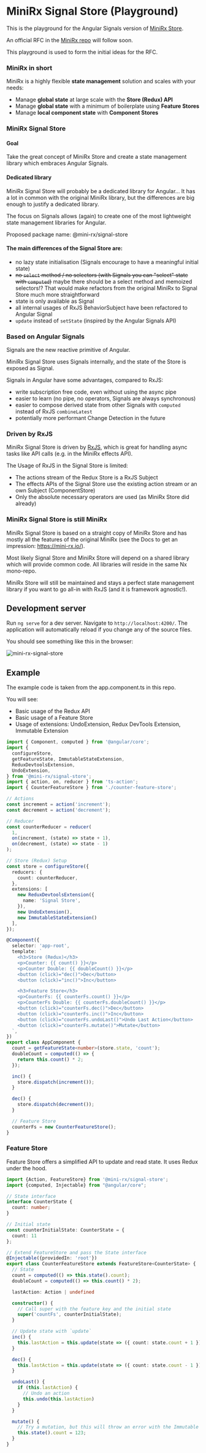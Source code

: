 # MiniRx Signal Store (Playground)

This is the playground for the Angular Signals version of [MiniRx Store](https://github.com/spierala/mini-rx-store).

An official RFC in the [MiniRx repo](https://github.com/spierala/mini-rx-store) will follow soon.

This playground is used to form the initial ideas for the RFC.

### MiniRx in short
MiniRx is a highly flexible **state management** solution and scales with your needs:

* Manage **global state** at large scale with the **Store (Redux) API**
* Manage **global state** with a minimum of boilerplate using **Feature Stores**
* Manage **local component state** with **Component Stores**

### MiniRx Signal Store

#### Goal
Take the great concept of MiniRx Store and create a state management library which embraces Angular Signals.

#### Dedicated library
MiniRx Signal Store will probably be a dedicated library for Angular...
It has a lot in common with the original MiniRx library, but the differences are big enough to justify a dedicated library.

The focus on Signals allows (again) to create one of the most lightweight state management libraries for Angular.

Proposed package name: @mini-rx/signal-store

#### The main differences of the Signal Store are: 
- no lazy state initialisation (Signals encourage to have a meaningful initial state)
- ~~no `select` method / no selectors (with Signals you can "select" state with `computed`)~~ maybe there should be a select method and memoized selectors!? That would make refactors from the original MiniRx to Signal Store much more straightforward
- state is only available as Signal
- all internal usages of RxJS BehaviorSubject have been refactored to Angular Signal
- `update` instead of `setState` (inspired by the Angular Signals API)

### Based on Angular Signals
Signals are the new reactive primitive of Angular.

MiniRx Signal Store uses Signals internally, and the state of the Store is exposed as Signal.

Signals in Angular have some advantages, compared to RxJS:
- write subscription free code, even without using the async pipe
- easier to learn (no pipe, no operators, Signals are always synchronous)
- easier to compose derived state from other Signals with `computed` instead of RxJS `combineLatest`
- potentially more performant Change Detection in the future

### Driven by RxJS
MiniRx Signal Store is driven by [RxJS](https://rxjs.dev/), which is great for handling async tasks like API calls (e.g. in the MiniRx effects API).

The Usage of RxJS in the Signal Store is limited:
- The actions stream of the Redux Store is a RxJS Subject
- The effects APIs of the Signal Store use the existing action stream or an own Subject (ComponentStore)
- Only the absolute necessary operators are used (as MiniRx Store did already)

### MiniRx Signal Store is still MiniRx
MiniRx Signal Store is based on a straight copy of MiniRx Store and has mostly all the features of the original MiniRx (see the Docs to get an impression: https://mini-rx.io/).

Most likely Signal Store and MiniRx Store will depend on a shared library which will provide common code. All libraries will reside in the same Nx mono-repo.

MiniRx Store will still be maintained and stays a perfect state management library if you want to go all-in with RxJS (and it is framework agnostic!). 

## Development server

Run `ng serve` for a dev server. Navigate to `http://localhost:4200/`. The application will automatically reload if you change any of the source files.

You should see something like this in the browser:

![mini-rx-signal-store](https://user-images.githubusercontent.com/1272446/234119525-0d6b5265-4f18-46e2-86a0-92b0e815de90.gif)

## Example

The example code is taken from the app.component.ts in this repo.

You will see:
 - Basic usage of the Redux API
 - Basic usage of a Feature Store
 - Usage of extensions: UndoExtension, Redux DevTools Extension, Immutable Extension

```ts
import { Component, computed } from '@angular/core';
import {
  configureStore,
  getFeatureState, ImmutableStateExtension,
  ReduxDevtoolsExtension,
  UndoExtension,
} from '@mini-rx/signal-store';
import { action, on, reducer } from 'ts-action';
import { CounterFeatureStore } from './counter-feature-store';

// Actions
const increment = action('increment');
const decrement = action('decrement');

// Reducer
const counterReducer = reducer(
  1,
  on(increment, (state) => state + 1),
  on(decrement, (state) => state - 1)
);

// Store (Redux) Setup
const store = configureStore({
  reducers: {
    count: counterReducer,
  },
  extensions: [
    new ReduxDevtoolsExtension({
      name: 'Signal Store',
    }),
    new UndoExtension(),
    new ImmutableStateExtension()
  ],
});

@Component({
  selector: 'app-root',
  template: `
    <h3>Store (Redux)</h3>
    <p>Counter: {{ count() }}</p>
    <p>Counter Double: {{ doubleCount() }}</p>
    <button (click)="dec()">Dec</button>
    <button (click)="inc()">Inc</button>

    <h3>Feature Store</h3>
    <p>CounterFs: {{ counterFs.count() }}</p>
    <p>CounterFs Double: {{ counterFs.doubleCount() }}</p>
    <button (click)="counterFs.dec()">Dec</button>
    <button (click)="counterFs.inc()">Inc</button>
    <button (click)="counterFs.undoLast()">Undo Last Action</button>
    <button (click)="counterFs.mutate()">Mutate</button>
  `,
})
export class AppComponent {
  count = getFeatureState<number>(store.state, 'count');
  doubleCount = computed(() => {
    return this.count() * 2;
  });

  inc() {
    store.dispatch(increment());
  }

  dec() {
    store.dispatch(decrement());
  }

  // Feature Store
  counterFs = new CounterFeatureStore();
}
```

### Feature Store

Feature Store offers a simplified API to update and read state. It uses Redux under the hood.

```ts
import {Action, FeatureStore} from '@mini-rx/signal-store';
import {computed, Injectable} from "@angular/core";

// State interface
interface CounterState {
  count: number;
}

// Initial state
const counterInitialState: CounterState = {
  count: 11
};

// Extend FeatureStore and pass the State interface
@Injectable({providedIn: 'root'})
export class CounterFeatureStore extends FeatureStore<CounterState> {
  // State
  count = computed(() => this.state().count);
  doubleCount = computed(() => this.count() * 2);

  lastAction: Action | undefined

  constructor() {
    // Call super with the feature key and the initial state
    super('countFs', counterInitialState);
  }

  // Update state with `update`
  inc() {
    this.lastAction = this.update(state => ({ count: state.count + 1 }));
  }

  dec() {
    this.lastAction = this.update(state => ({ count: state.count - 1 }));
  }

  undoLast() {
    if (this.lastAction) {
      // Undo an action
      this.undo(this.lastAction)
    }
  }

  mutate() {
    // Try a mutation, but this will throw an error with the Immutable Extension
    this.state().count = 123;
  }
}
```
